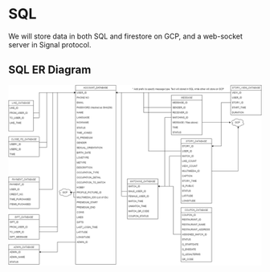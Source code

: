 # SQL

We will store data in both SQL and firestore on GCP, and a web-socket server in Signal protocol.

## SQL ER Diagram

![ER Diagram](Someia_ER_diagram.png)
